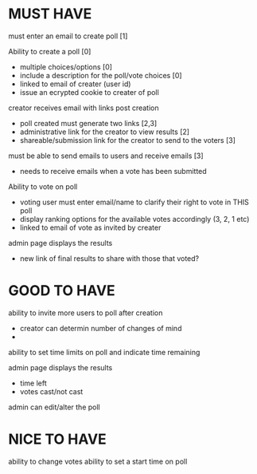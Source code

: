 # MUST HAVE

must enter an email to create poll [1]

Ability to create a poll [0]
  - multiple choices/options [0]
  - include a description for the poll/vote choices [0]
  - linked to email of creater (user id)
  - issue an ecrypted cookie to creater of poll
  
creator receives email with links post creation
  - poll created must generate two links [2,3]
  - administrative link for the creator to view results [2]
  - shareable/submission link for the creator to send to the voters [3]

must be able to send emails to users and receive emails [3]
  - needs to receive emails when a vote has been submitted

Ability to vote on poll 
  - voting user must enter email/name to clarify their right to vote in THIS poll
  - display ranking options for the available votes accordingly (3, 2, 1 etc)
  - linked to email of vote as invited by creater

admin page displays the results
  - new link of final results to share with those that voted?
  

# GOOD TO HAVE

ability to invite more users to poll after creation
  - creator can determin number of changes of mind
  - 
ability to set time limits on poll and indicate time remaining

admin page displays the results
  - time left
  - votes cast/not cast

admin can edit/alter the poll

# NICE TO HAVE

ability to change votes
ability to set a start time on poll
